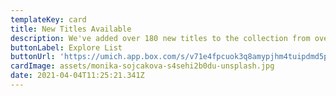 ```yaml
---
templateKey: card
title: New Titles Available
description: We've added over 180 new titles to the collection from over 20 publishers.
buttonLabel: Explore List
buttonUrl: 'https://umich.app.box.com/s/v71e4fpcuok3q8amypjhm4tuipdmd5pr'
cardImage: assets/monika-sojcakova-s4sehi2b0du-unsplash.jpg
date: 2021-04-04T11:25:21.341Z
---
```

